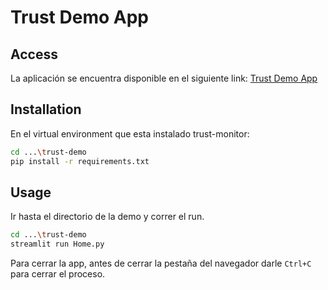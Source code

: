 # Trust Demo App

## Access

La aplicación se encuentra disponible en el siguiente link: [Trust Demo App](https://demo-trust.streamlit.app/Home)

## Installation
En el virtual environment que esta instalado trust-monitor:

```sh
cd ...\trust-demo 
pip install -r requirements.txt
```

## Usage
Ir hasta el directorio de la demo y correr el run.

```sh
cd ...\trust-demo 
streamlit run Home.py
```

Para cerrar la app, antes de cerrar la pestaña del navegador darle `Ctrl+C` para cerrar el proceso.
